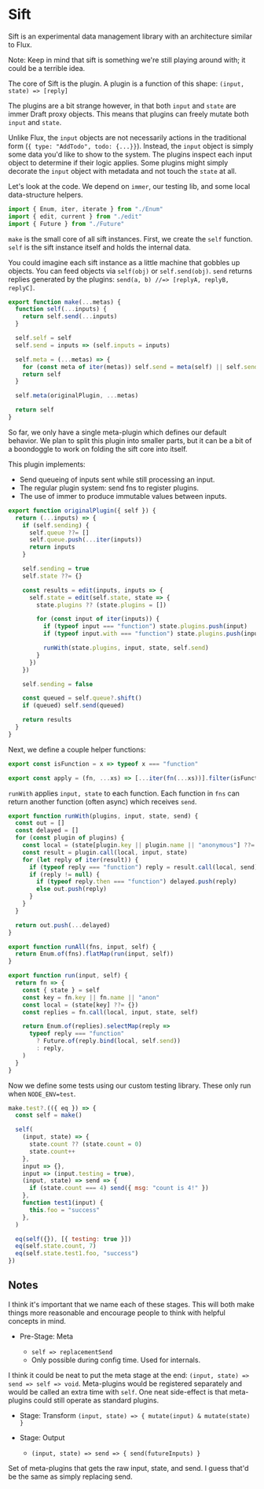 # Sift

Sift is an experimental data management library with an architecture similar to
Flux.

Note: Keep in mind that sift is something we're still playing around with; it
could be a terrible idea.

The core of Sift is the plugin. A plugin is a function of this shape:
`(input, state) => [reply]`

The plugins are a bit strange however, in that both `input` and `state` are
immer Draft proxy objects. This means that plugins can freely mutate both
`input` and `state`.

Unlike Flux, the `input` objects are not necessarily actions in the traditional
form (`{ type: "AddTodo", todo: {...}}`). Instead, the `input` object is simply
some data you'd like to show to the system. The plugins inspect each input
object to determine if their logic applies. Some plugins might simply decorate
the `input` object with metadata and not touch the `state` at all.

Let's look at the code. We depend on `immer`, our testing lib, and some local
data-structure helpers.

```mjs
import { Enum, iter, iterate } from "./Enum"
import { edit, current } from "./edit"
import { Future } from "./Future"
```

`make` is the small core of all sift instances. First, we create the `self`
function. `self` is the sift instance itself and holds the internal data.

You could imagine each sift instance as a little machine that gobbles up
objects. You can feed objects via `self(obj)` or `self.send(obj)`. `send`
returns replies generated by the plugins:
`send(a, b) //=> [replyA, replyB, replyC]`.

```mjs
export function make(...metas) {
  function self(...inputs) {
    return self.send(...inputs)
  }

  self.self = self
  self.send = inputs => (self.inputs = inputs)

  self.meta = (...metas) => {
    for (const meta of iter(metas)) self.send = meta(self) || self.send
    return self
  }

  self.meta(originalPlugin, ...metas)

  return self
}
```

So far, we only have a single meta-plugin which defines our default behavior. We
plan to split this plugin into smaller parts, but it can be a bit of a
boondoggle to work on folding the sift core into itself.

This plugin implements:

- Send queueing of inputs sent while still processing an input.
- The regular plugin system: send fns to register plugins.
- The use of immer to produce immutable values between inputs.

```mjs
export function originalPlugin({ self }) {
  return (...inputs) => {
    if (self.sending) {
      self.queue ??= []
      self.queue.push(...iter(inputs))
      return inputs
    }

    self.sending = true
    self.state ??= {}

    const results = edit(inputs, inputs => {
      self.state = edit(self.state, state => {
        state.plugins ?? (state.plugins = [])

        for (const input of iter(inputs)) {
          if (typeof input === "function") state.plugins.push(input)
          if (typeof input.with === "function") state.plugins.push(input.with)

          runWith(state.plugins, input, state, self.send)
        }
      })
    })

    self.sending = false

    const queued = self.queue?.shift()
    if (queued) self.send(queued)

    return results
  }
}
```

Next, we define a couple helper functions:

```mjs
export const isFunction = x => typeof x === "function"

export const apply = (fn, ...xs) => [...iter(fn(...xs))].filter(isFunction)
```

`runWith` applies `input, state` to each function. Each function in `fns` can
return another function (often async) which receives `send`.

```mjs
export function runWith(plugins, input, state, send) {
  const out = []
  const delayed = []
  for (const plugin of plugins) {
    const local = (state[plugin.key || plugin.name || "anonymous"] ??= {})
    const result = plugin.call(local, input, state)
    for (let reply of iter(result)) {
      if (typeof reply === "function") reply = result.call(local, send)
      if (reply != null) {
        if (typeof reply.then === "function") delayed.push(reply)
        else out.push(reply)
      }
    }
  }

  return out.push(...delayed)
}

export function runAll(fns, input, self) {
  return Enum.of(fns).flatMap(run(input, self))
}

export function run(input, self) {
  return fn => {
    const { state } = self
    const key = fn.key || fn.name || "anon"
    const local = (state[key] ??= {})
    const replies = fn.call(local, input, state, self)

    return Enum.of(replies).selectMap(reply =>
      typeof reply === "function"
        ? Future.of(reply.bind(local, self.send))
        : reply,
    )
  }
}
```

Now we define some tests using our custom testing library. These only run when
`NODE_ENV=test`.

```mjs
make.test?.(({ eq }) => {
  const self = make()

  self(
    (input, state) => {
      state.count ?? (state.count = 0)
      state.count++
    },
    input => {},
    input => (input.testing = true),
    (input, state) => send => {
      if (state.count === 4) send({ msg: "count is 4!" })
    },
    function test1(input) {
      this.foo = "success"
    },
  )

  eq(self({}), [{ testing: true }])
  eq(self.state.count, 7)
  eq(self.state.test1.foo, "success")
})
```

## Notes

I think it's important that we name each of these stages. This will both make
things more reasonable and encourage people to think with helpful concepts in
mind.

- Pre-Stage: Meta

  - `self => replacementSend`
  - Only possible during config time. Used for internals.

I think it could be neat to put the meta stage at the end:
`(input, state) => send => self => void`. Meta-plugins would be registered
separately and would be called an extra time with `self`. One neat side-effect
is that meta-plugins could still operate as standard plugins.

- Stage: Transform `(input, state) => { mutate(input) & mutate(state) }`

- Stage: Output
  - `(input, state) => send => { send(futureInputs) }`

Set of meta-plugins that gets the raw input, state, and send. I guess that'd be
the same as simply replacing send.
